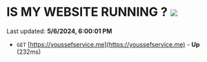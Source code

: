 # IS MY WEBSITE RUNNING ? [![](https://img.shields.io/static/v1?label=Sponsor&message=%E2%9D%A4&logo=GitHub&color=%23fe8e86)](https://github.com/sponsors/<username>)

Last updated: **5/6/2024, 6:00:01 PM**

- `GET` [https://youssefservice.me](https://youssefservice.me) - **Up** (232ms)
